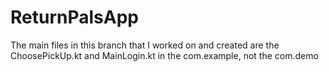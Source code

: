 # ReturnPalsApp
The main files in this branch that I worked on and created are the ChoosePickUp.kt and MainLogin.kt in the com.example, not the com.demo

